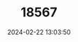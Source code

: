 ---
title: "18567"
category: "Pseudomys higginsi"
draft: false
date: 2024-02-22 13:03:50
languages:
  English: ["Long-tailed Mouse"]
---